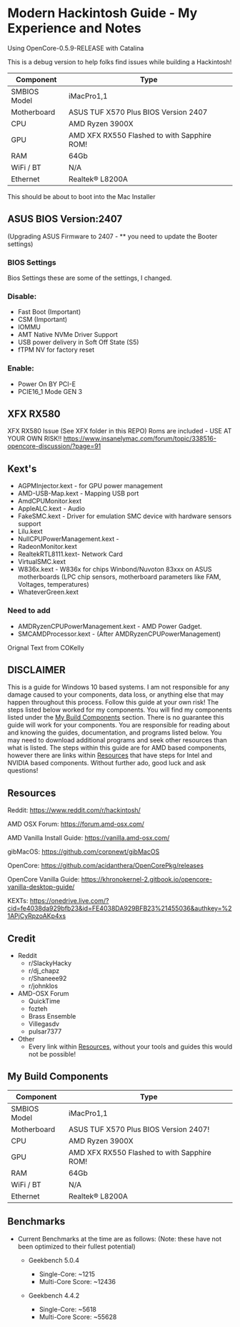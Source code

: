 # Modern Hackintosh Guide - My Experience and Notes

Using OpenCore-0.5.9-RELEASE with Catalina

This is a debug version to help folks find issues while building a Hackintosh!

| Component     | Type                                              |
|---------------|---------------------------------------------------|
| SMBIOS Model | iMacPro1,1                                         |
| Motherboard  | ASUS TUF X570 Plus     BIOS Version 2407           |
| CPU          | AMD Ryzen 3900X                                    |
| GPU          | AMD XFX RX550      Flashed to with Sapphire ROM!   |
| RAM          | 64Gb                                               |
| WiFi / BT    | N/A                                                |
| Ethernet     | Realtek® L8200A                                    |

This should be about to boot into the Mac Installer


## ASUS BIOS Version:2407

(Upgrading ASUS Firmware to 2407 - ** you need to update the Booter settings)


### BIOS Settings

Bios Settings these are some of the settings, I changed.  

### Disable:

* Fast Boot (Important)
* CSM  (Important)
* IOMMU
* AMT Native NVMe Driver Support
* USB power delivery in Soft Off State (S5) 
* fTPM NV for factory reset 

### Enable:

* Power On BY PCI-E
* PCIE16_1 Mode  GEN 3


## XFX RX580
XFX RX580 Issue (See XFX folder in this REPO)
Roms are included - USE AT YOUR OWN RISK!!
https://www.insanelymac.com/forum/topic/338516-opencore-discussion/?page=91


## Kext's

- AGPMInjector.kext - for GPU power management
- AMD-USB-Map.kext - Mapping USB port 
- AmdCPUMonitor.kext
- AppleALC.kext - Audio
- FakeSMC.kext - Driver for emulation SMC device with hardware sensors support
- Lilu.kext
- NullCPUPowerManagement.kext - 
- RadeonMonitor.kext
- RealtekRTL8111.kext- Network Card
- VirtualSMC.kext 
- W836x.kext - W836x for chips Winbond/Nuvoton 83xxx on ASUS motherboards (LPC chip sensors, motherboard parameters like FAM, Voltages, temperatures)
- WhateverGreen.kext 


### Need to add

- AMDRyzenCPUPowerManagement.kext - AMD Power Gadget.
- SMCAMDProcessor.kext  - (After AMDRyzenCPUPowerManagement)

Orignal Text from COKelly


## DISCLAIMER

This is a guide for Windows 10 based systems. I am not responsible for any damage caused to your components, data loss, or anything else that may happen throughout this process. Follow this guide at your own risk! The steps listed below worked for my components. You will find my components listed under the [My Build Components](#my-build-components) section. There is no guarantee this guide will work for your components. You are responsible for reading about and knowing the guides, documentation, and programs listed below. You may need to download additional programs and seek other resources than what is listed. The steps within this guide are for AMD based components, however there are links within [Resources](#resources) that have steps for Intel and NVIDIA based components. Without further ado, good luck and ask questions!


## Resources

Reddit: https://www.reddit.com/r/hackintosh/

AMD OSX Forum: https://forum.amd-osx.com/

AMD Vanilla Install Guide: https://vanilla.amd-osx.com/

gibMacOS: https://github.com/corpnewt/gibMacOS

OpenCore: https://github.com/acidanthera/OpenCorePkg/releases

OpenCore Vanilla Guide: https://khronokernel-2.gitbook.io/opencore-vanilla-desktop-guide/

KEXTs: https://onedrive.live.com/?cid=fe4038da929bfb23&id=FE4038DA929BFB23%21455036&authkey=%21APjCyRpzoAKp4xs

## Credit

* Reddit
  * r/SlackyHacky
  * r/dj_chapz
  * r/Shaneee92
  * r/johnklos
* AMD-OSX Forum
  * QuickTime
  * fozteh
  * Brass Ensemble
  * Villegasdv
  * pulsar7377
* Other
  * Every link within [Resources](#resources), without your tools and guides this would not be possible!

## My Build Components

| Component     | Type                             |
|---------------|----------------------------------|
| SMBIOS Model | iMacPro1,1                        |
| Motherboard  | ASUS TUF X570 Plus     BIOS Version 2407!          |
| CPU          | AMD Ryzen 3900X                |
| GPU          | AMD XFX RX550      Flashed to with Sapphire ROM!    |
| RAM          | 64Gb |
| WiFi / BT    | N/A                               |
| Ethernet     | Realtek® L8200A                   |


## Benchmarks

* Current Benchmarks at the time are as follows: (Note: these have not been optimized to their fullest potential)
  * Geekbench 5.0.4
    * Single-Core: ~1215
    * Multi-Core Score: ~12436

  * Geekbench 4.4.2
    * Single-Core: ~5618
    * Multi-Core Score: ~55628

  


